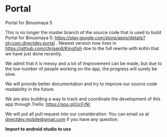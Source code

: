 # Portal
Portal for Binusmaya 5

This is no longer the master branch of the source code that is used to build Portal for Binusmaya 5:
https://play.google.com/store/apps/details?id=com.directdev.portal . Newest version now lives in https://github.com/chrisep8/Kingfish doe to the full rewrite with kotlin that we have just done recently.

We admit that it is messy and a lot of improvement can be made, but due to the low number of people working on the app, the progress will surely be slow.

We will provide better documentation and try to improve our source code readability in the future.

We are also building a way to track and coordinate the development of this app through Trello:
https://goo.gl/UcFrNr

We will put all pull request into our consideration. You can email us at directdev.mobile@gmail.com if you have any question.

<b>Import to android studio to use</b>


